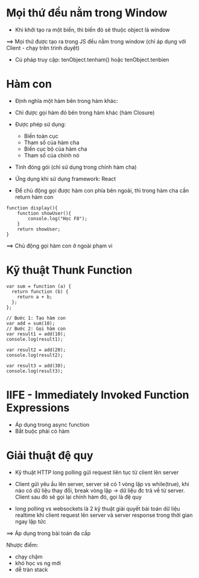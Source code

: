 # Mọi thứ đều nằm trong Window

- Khi khởi tạo ra một biến, thì biến đó sẽ thuộc object là window

==> Mọi thứ được tạo ra trong JS đều nằm trong window (chỉ áp dụng với Client - chạy trên trình duyệt)

- Cú pháp truy cập:
  tenObject.tenham()
  hoặc tenObject.tenbien

# Hàm con

- Định nghĩa một hàm bên trong hàm khác:

* Chỉ được gọi hàm đó bên trong hàm khác (hàm Closure)
* Được phép sử dụng:
  - Biến toàn cục
  - Tham số của hàm cha
  - Biến cục bộ của hàm cha
  - Tham số của chính nó
* Tính đóng gói (chỉ sử dụng trong chính hàm cha)

* Ứng dụng khi sử dụng framework: React

* Để chủ động gọi được hàm con phía bên ngoài, thì trong hàm cha cần return hàm con

```
function display(){
    function showUser(){
        console.log("Học F8");
    }
    return showUser;
}

```

==> Chủ động gọi hàm con ở ngoài phạm vi

# Kỹ thuật Thunk Function

```
var sum = function (a) {
  return function (b) {
    return a + b;
  };
};

// Bước 1: Tạo hàm con
var add = sum(10);
// Bước 2: Gọi hàm con
var result1 = add(10);
console.log(result1);

var result2 = add(20);
console.log(result2);

var result3 = add(30);
console.log(result3);
```

# IIFE - Immediately Invoked Function Expressions

- Áp dụng trong async function
- Bắt buộc phải có hàm

# Giải thuật đệ quy

- Kỹ thuật HTTP long polling gửi request liên tục từ client lên server
- Client gửi yêu ầu lên server, server sẽ có 1 vòng lặp vs while(true), khi nào có dữ liệu thay đổi, break vòng lặp -> dữ liệu đc trả về từ server. Client sau đó sẽ gọi lại chính hàm đó, gọi là đệ quy

- long polling vs websockets là 2 kỹ thuật giải quyết bài toán dữ liệu realtime khi client request lên server và server response trong thời gian ngay lập tức

==> Áp dụng trong bài toán đa cấp

Nhược điểm:

- chạy chậm
- khó học vs ng mới
- dễ tràn stack
